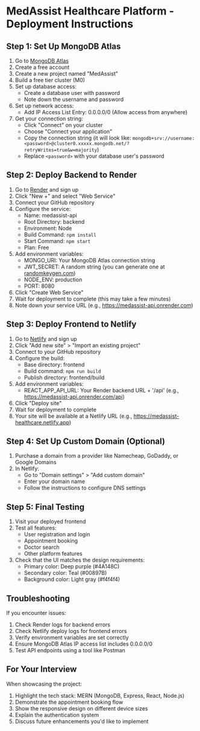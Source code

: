 # MedAssist Healthcare Platform - Deployment Instructions

## Step 1: Set Up MongoDB Atlas

1. Go to [MongoDB Atlas](https://www.mongodb.com/cloud/atlas/register)
2. Create a free account
3. Create a new project named "MedAssist"
4. Build a free tier cluster (M0)
5. Set up database access:
   - Create a database user with password
   - Note down the username and password
6. Set up network access:
   - Add IP Access List Entry: 0.0.0.0/0 (Allow access from anywhere)
7. Get your connection string:
   - Click "Connect" on your cluster
   - Choose "Connect your application"
   - Copy the connection string (it will look like: `mongodb+srv://username:<password>@cluster0.xxxxx.mongodb.net/?retryWrites=true&w=majority`)
   - Replace `<password>` with your database user's password

## Step 2: Deploy Backend to Render

1. Go to [Render](https://render.com/) and sign up
2. Click "New +" and select "Web Service"
3. Connect your GitHub repository
4. Configure the service:
   - Name: medassist-api
   - Root Directory: backend
   - Environment: Node
   - Build Command: `npm install`
   - Start Command: `npm start`
   - Plan: Free
5. Add environment variables:
   - MONGO_URI: Your MongoDB Atlas connection string
   - JWT_SECRET: A random string (you can generate one at [randomkeygen.com](https://randomkeygen.com/))
   - NODE_ENV: production
   - PORT: 8080
6. Click "Create Web Service"
7. Wait for deployment to complete (this may take a few minutes)
8. Note down your service URL (e.g., https://medassist-api.onrender.com)

## Step 3: Deploy Frontend to Netlify

1. Go to [Netlify](https://www.netlify.com/) and sign up
2. Click "Add new site" > "Import an existing project"
3. Connect to your GitHub repository
4. Configure the build:
   - Base directory: frontend
   - Build command: `npm run build`
   - Publish directory: frontend/build
5. Add environment variables:
   - REACT_APP_API_URL: Your Render backend URL + '/api' (e.g., https://medassist-api.onrender.com/api)
6. Click "Deploy site"
7. Wait for deployment to complete
8. Your site will be available at a Netlify URL (e.g., https://medassist-healthcare.netlify.app)

## Step 4: Set Up Custom Domain (Optional)

1. Purchase a domain from a provider like Namecheap, GoDaddy, or Google Domains
2. In Netlify:
   - Go to "Domain settings" > "Add custom domain"
   - Enter your domain name
   - Follow the instructions to configure DNS settings

## Step 5: Final Testing

1. Visit your deployed frontend
2. Test all features:
   - User registration and login
   - Appointment booking
   - Doctor search
   - Other platform features
3. Check that the UI matches the design requirements:
   - Primary color: Deep purple (#4A148C)
   - Secondary color: Teal (#00897B)
   - Background color: Light gray (#f4f4f4)

## Troubleshooting

If you encounter issues:

1. Check Render logs for backend errors
2. Check Netlify deploy logs for frontend errors
3. Verify environment variables are set correctly
4. Ensure MongoDB Atlas IP access list includes 0.0.0.0/0
5. Test API endpoints using a tool like Postman

## For Your Interview

When showcasing the project:

1. Highlight the tech stack: MERN (MongoDB, Express, React, Node.js)
2. Demonstrate the appointment booking flow
3. Show the responsive design on different device sizes
4. Explain the authentication system
5. Discuss future enhancements you'd like to implement
